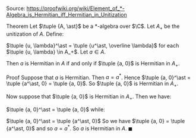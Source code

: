 # 

Source: https://proofwiki.org/wiki/Element_of_*-Algebra_is_Hermitian_iff_Hermitian_in_Unitization

Theorem
Let $\tuple {A, \ast}$ be a $\ast$-algebra over $\C$.
Let $A_+$ be the unitization of $A$.
Define:

$\tuple {u, \lambda}^\ast = \tuple {u^\ast, \overline \lambda}$
for each $\tuple {u, \lambda} \in A_+$.
Let $a \in A$.

Then $a$ is Hermitian in $A$ if and only if $\tuple {a, 0}$ is Hermitian in $A_+$. 


Proof
Suppose that $a$ is Hermitian. 
Then $a = a^\ast$.
Hence $\tuple {a, 0}^\ast = \tuple {a^\ast, 0} = \tuple {a, 0}$.
So $\tuple {a, 0}$ is Hermitian in $A_+$.

Now suppose that $\tuple {a, 0}$ is Hermitian in $A_+$.
Then we have:

$\tuple {a, 0}^\ast = \tuple {a, 0}$
while:

$\tuple {a, 0}^\ast = \tuple {a^\ast, 0}$
So we have $\tuple {a, 0} = \tuple {a^\ast, 0}$ and so $a = a^\ast$.
So $a$ is Hermitian in $A$.
$\blacksquare$





